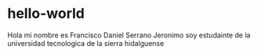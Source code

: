 # hello-world
Hola mi nombre es Francisco Daniel Serrano Jeronimo soy estudainte de la universidad tecnologica de la sierra hidalguense
